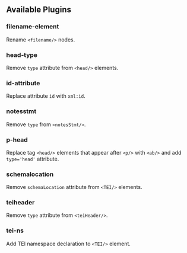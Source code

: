## Available Plugins
### filename-element
Rename ```<filename/>``` nodes.

### head-type
Remove ```type``` attribute from ```<head/>``` elements.

### id-attribute
Replace attribute ```id``` with ```xml:id```.

### notesstmt
Remove ```type``` from ```<notesStmt/>```.

### p-head
Replace tag ```<head/>``` elements that appear after ```<p/>``` with ```<ab/>``` and add ```type='head'``` attribute.

### schemalocation
Remove ```schemaLocation``` attribute from ```<TEI/>``` elements.

### teiheader
Remove ```type``` attribute from ```<teiHeader/>```.

### tei-ns
Add TEI namespace declaration to ```<TEI/>``` element.
